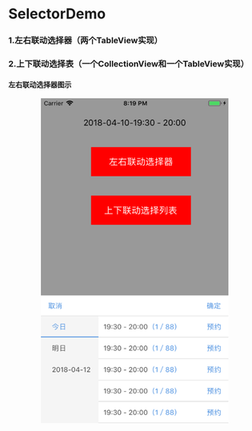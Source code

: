 # SelectorDemo
### 1.左右联动选择器（两个TableView实现）
### 2.上下联动选择表（一个CollectionView和一个TableView实现）


#### 左右联动选择器图示
<p align="center">
<img width="375" height="650" src="https://github.com/miaozhang9/SelectorDemo/blob/master/Screenshots/1.png">
</p>
